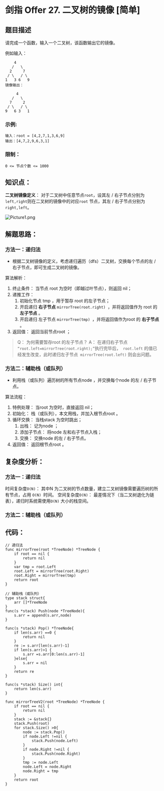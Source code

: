 # 剑指 Offer 27. 二叉树的镜像 [简单]

## 题目描述

请完成一个函数，输入一个二叉树，该函数输出它的镜像。

例如输入：

```
    4
   /   \
  2     7
 / \   / \
1   3 6   9
镜像输出：

     4
   /   \
  7     2
 / \   / \
9   6 3   1
```



### 示例:

```
输入：root = [4,2,7,1,3,6,9]
输出：[4,7,2,9,6,3,1]
```

### 限制：

```
0 <= 节点个数 <= 1000
```

## 知识点：

**二叉树镜像定义**： 对于二叉树中任意节点`root`，设其左 / 右子节点分别为`left,right`则在二叉树的镜像中的对应`root` 节点，其左 / 右子节点分别为`right,left`。

![Picture1.png](D:\www\better_study_for_golang\每日一题\images\9ac3c2730ab2afea15e720e6e6d7ce66aa2cb8659665085e775f8fff2c5b4285-Picture1.png)

## 解题思路：

### 方法一：递归法

- 根据二叉树镜像的定义，考虑递归遍历（dfs）二叉树，交换每个节点的左 / 右子节点，即可生成二叉树的镜像。

算法解析：

1. 终止条件： 当节点 root 为空时（即越过叶节点），则返回 nil；
2. 递推工作：
   1. 初始化节点 tmp ，用于暂存 root 的左子节点；
   2. 开启递归 **右子节点** `mirrorTree(root.right) `，并将返回值作为 root 的 **左子节点** 。
   3. 开启递归 左子节点 `mirrorTree(tmp) `，并将返回值作为root 的 **右子节点** 。
3. 返回值： 返回当前节点root ；

> Q： 为何需要暂存root 的左子节点？
> A： 在递归右子节点 `“root.left=mirrorTree(root.right);”`执行完毕后，` root.left` 的值已经发生改变，此时递归左子节点` mirrorTree(root.left)` 则会出问题。

### 方法二：辅助栈（或队列）

- 利用栈（或队列）遍历树的所有节点node ，并交换每个node 的左 / 右子节点。

算法流程：

1. 特例处理： 当root 为空时，直接返回 nil；
2. 初始化： 栈（或队列），本文用栈，并加入根节点root 。
3. 循环交换： 当栈stack 为空时跳出；
   1. 出栈： 记为node ；
   2. 添加子节点： 将node 左和右子节点入栈；
   3. 交换： 交换node 的左 / 右子节点。
4. 返回值： 返回根节点root 。


## 复杂度分析：

### 方法一：递归法

时间复杂度`O(N)`： 其中N 为二叉树的节点数量，建立二叉树镜像需要遍历树的所有节点，占用 `O(N) `时间。
空间复杂度`O(N)`： 最差情况下（当二叉树退化为链表），递归时系统需使用`O(N)` 大小的栈空间。

### 方法二：辅助栈（或队列）



## 代码：

```
// 递归法
func mirrorTree(root *TreeNode) *TreeNode {
	if root == nil {
		return nil
	}
	var tmp = root.Left
	root.Left = mirrorTree(root.Right)
	root.Right = mirrorTree(tmp)
	return root
}

// 辅助栈（或队列）
type stack struct{
	arr []*TreeNode
}
func(s *stack) Push(node *TreeNode){
	s.arr = append(s.arr,node)
}

func(s *stack) Pop() *TreeNode{
	if len(s.arr) ==0 {
		return nil
	}
	re := s.arr[len(s.arr)-1]
	if len(s.arr)>1 {
		s.arr =s.arr[0:len(s.arr)-1]
	}else{
		s.arr = nil
	}
	return re
}

func(s *stack) Size() int{
	return len(s.arr)
}

func mirrorTreeV2(root *TreeNode) *TreeNode {
	if root == nil {
		return nil
	}
	stack := &stack{}
	stack.Push(root)
	for stack.Size() >0{
		node := stack.Pop()
		if node.Left !=nil {
			stack.Push(node.Left)
		}
		if node.Right !=nil {
			stack.Push(node.Right)
		}
		tmp := node.Left
		node.Left = node.Right
		node.Right = tmp
	}
	return root
}
```

